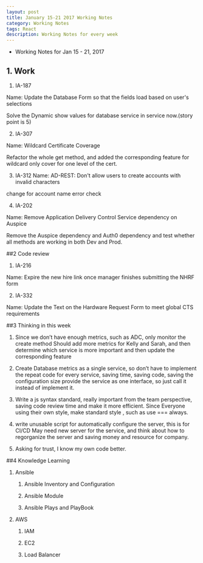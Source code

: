 ```yaml
---
layout: post
title: January 15-21 2017 Working Notes
category: Working Notes
tags: React
description: Working Notes for every week
---
```


- Working Notes for Jan 15 - 21, 2017

## 1. Work
1) IA-187

Name: Update the Database Form so that the fields load based on user's selections

Solve the Dynamic show values for database service in service now.(story point is 5)

2) IA-307

Name: Wildcard Certificate Coverage

Refactor the whole get method, and added the corresponding feature for wildcard only cover for one level of the cert.

3) IA-312
Name: AD-REST: Don't allow users to create accounts with invalid characters

change for account name error check

4) IA-202 

Name: Remove Application Delivery Control Service dependency on Auspice

Remove the Auspice dependency and Auth0 dependency and test whether all methods are working in both Dev and Prod.

##2 Code review

1) IA-216

Name: Expire the new hire link once manager finishes submitting the NHRF form

2) IA-332

Name: Update the Text on the Hardware Request Form to meet global CTS requirements 

##3 Thinking in this week

1) Since we don’t have enough metrics, such as ADC, only monitor the create method
Should add more metrics for Kelly and Sarah, and then determine which service is more 
important and then update the corresponding feature

2) Create Database metrics as a single service, so don’t have to implement the repeat code 
for every service, saving time, saving code, saving the configuration size
provide the service as one interface, so just call it instead of implement it.

3) Write a js syntax standard, really important from the team perspective, saving code review time and make it more efficient.
Since Everyone using their own style, make standard style , such as use === always.

4) write unusable script for automatically configure the server, this is for CI/CD
May need new server for the service, and think about how to regorganize the server
and saving money and resource for company.

5) Asking for trust, I know my own code better.

##4 Knowledge Learning

1) Ansible

	1. Ansible Inventory and Configuration

	2. Ansible Module

	3. Ansible Plays and PlayBook

2) AWS

	1. IAM

	2. EC2

	3. Load Balancer
